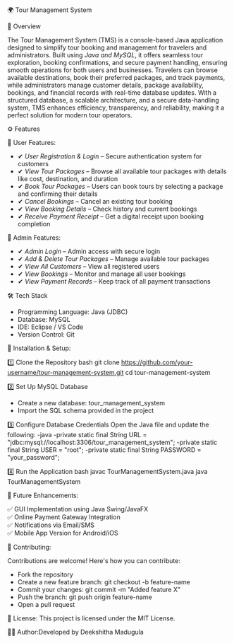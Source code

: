  🌍 Tour Management System

📌 Overview 

The Tour Management System (TMS) is a console-based Java application designed to simplify tour booking and management for travelers and administrators. 
Built using *Java and MySQL*, it offers seamless tour exploration, booking confirmations, and secure payment handling, ensuring smooth operations for both users and businesses.
Travelers can browse available destinations, book their preferred packages, and track payments, while administrators manage customer details, package availability, bookings, and financial records with real-time database updates.
With a structured database, a scalable architecture, and a secure data-handling system, TMS enhances efficiency, transparency, and reliability, making it a perfect solution for modern tour operators. 

⚙ Features

🔹 User Features:

- ✔ *User Registration & Login* – Secure authentication system for customers  
- ✔ *View Tour Packages* – Browse all available tour packages with details like cost, destination, and duration  
- ✔ *Book Tour Packages* – Users can book tours by selecting a package and confirming their details  
- ✔ *Cancel Bookings* – Cancel an existing tour booking  
- ✔ *View Booking Details* – Check history and current bookings  
- ✔ *Receive Payment Receipt* – Get a digital receipt upon booking completion

🔹 Admin Features:

- ✔ *Admin Login* – Admin access with secure login  
- ✔ *Add & Delete Tour Packages* – Manage available tour packages  
- ✔ *View All Customers* – View all registered users  
- ✔ *View Bookings* – Monitor and manage all user bookings  
- ✔ *View Payment Records* – Keep track of all payment transactions  

 🛠 Tech Stack

- Programming Language: Java (JDBC)  
- Database: MySQL  
- IDE: Eclipse / VS Code  
- Version Control: Git  

 🚀 Installation & Setup:

1️⃣ Clone the Repository
bash
git clone https://github.com/your-username/tour-management-system.git
cd tour-management-system

2️⃣ Set Up MySQL Database  
- Create a new database: tour_management_system  
- Import the SQL schema provided in the project  

3️⃣ Configure Database Credentials 
Open the Java file and update the following:
-java
-private static final String URL = "jdbc:mysql://localhost:3306/tour_management_system";
-private static final String USER = "root";
-private static final String PASSWORD = "your_password";


4️⃣ Run the Application
bash
javac TourManagementSystem.java
java TourManagementSystem

📝 Future Enhancements:

 ✅ GUI Implementation using Java Swing/JavaFX  
 ✅ Online Payment Gateway Integration  
 ✅ Notifications via Email/SMS  
 ✅ Mobile App Version for Android/iOS  

 🤝 Contributing:

Contributions are welcome! Here's how you can contribute:

- Fork the repository  
- Create a new feature branch:  git checkout -b feature-name  
- Commit your changes:   git commit -m "Added feature X"  
- Push the branch:  git push origin feature-name  
- Open a pull request  

 📜 License: This project is licensed under the MIT License.

👩‍💻 Author:Developed by Deekshitha Madugula

